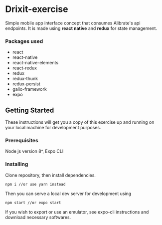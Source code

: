 # Drixit-exercise

Simple mobile app interface concept that consumes Alibrate's api endpoints.
It is made using **react native** and **redux** for state management.

### Packages used

- react
- react-native
- react-native-elements
- react-redux
- redux
- redux-thunk
- redux-persist
- galio-framework
- expo

## Getting Started

These instructions will get you a copy of this exercise up and running on your local machine for development purposes.

### Prerequisites

Node js version 8^, Expo CLI

### Installing

Clone repository, then install dependencies.

```
npm i //or use yarn instead
```

Then you can serve a local dev server for development using

```
npm start //or expo start
```

If you wish to export or use an emulator, see expo-cli instructions and download necessary softwares.
